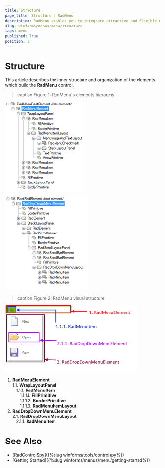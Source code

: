 ```yaml
---
title: Structure
page_title: Structure | RadMenu
description: RadMenu enables you to integrate attractive and flexible menus on Forms within your Windows applications.
slug: winforms/menus/menu/structure
tags: menu
published: True
position: 1 
---
```


# Structure

This article describes the inner structure and organization of the elements which build the **RadMenu** control.

>caption Figure 1: RadMenu's elements hierarchy

![menus-menu-structure 001](images/menus-menu-structure001.png)

![menus-menu-structure 003](images/menus-menu-structure003.png)
        
>caption Figure 2: RadMenu visual structure

![menus-menu-structure 002](images/menus-menu-structure002.png)

1. **RadMenuElement**    
	1\.1\. **WrapLayoutPanel**       
		&nbsp;&nbsp;&nbsp;1\.1\.1\. **RadMenuItem**          
							&nbsp;&nbsp;&nbsp;&nbsp;&nbsp;&nbsp;1\.1\.1\.1\. **FillPrimitive**       
							&nbsp;&nbsp;&nbsp;&nbsp;&nbsp;&nbsp;1\.1\.1\.2\. **BorderPrimitive**      
							&nbsp;&nbsp;&nbsp;&nbsp;&nbsp;&nbsp;1\.1\.1\.3\. **RadMenuItemLayout**   
2. **RadDropDownMenuElement**  
	2\.1\. **RadDropDownMenuLayout**   
		&nbsp;&nbsp;&nbsp;2\.1\.1\. **RadMenuItem**



# See Also

* [RadControlSpy]({%slug winforms/tools/controlspy%})
* [Getting Started]({%slug winforms/menus/menu/getting-started%})	

